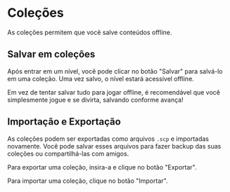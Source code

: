 # Coleções

As coleções permitem que você salve conteúdos offline.

## Salvar em coleções

Após entrar em um nível, você pode clicar no botão "Salvar" para salvá-lo em uma coleção. Uma vez salvo, o nível estará acessível offline.

Em vez de tentar salvar tudo para jogar offline, é recomendável que você simplesmente jogue e se divirta, salvando conforme avança!

## Importação e Exportação

As coleções podem ser exportadas como arquivos `.scp` e importadas novamente. Você pode salvar esses arquivos para fazer backup das suas coleções ou compartilhá-las com amigos.

Para exportar uma coleção, insira-a e clique no botão "Exportar".

Para importar uma coleção, clique no botão "Importar".
